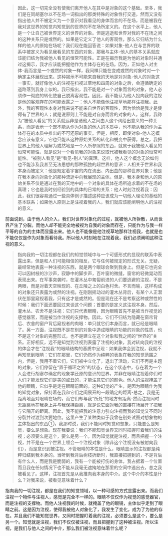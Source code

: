 <blockquote data-pid="9QcWcpJ-">因此，这一切完全没有使我们离开他人在其中是对象的这个基础。至多，我们是在同胡塞尔以不在场一词指出的那类特殊的对象性打交道，然而又没有指出他人并不被定义为一个意识对我看见的身体而言的不在场，而是被我在我对这世界的知觉内知觉到的世界的不在场所定义的。在这个水平上，他人是一个让自己被世界定义的世界的对象。但是逃逝和世界对我的不在场之间的这种关系只是或然的。如果是它定义了他人的客观性，那么它归结为什么样的他人的原始在场呢？我们现在能回答说：如果对象-他人在与世界的联系中被定义为看见我看见的东西的对象，那我与主体-他人的基本关系就应该能归结为我被他人看见的恒常可能性。正是在揭示我是为他的对象时并通过这揭示，我才应该能把握他作为主体存在的在场。因为，正如他人对主体-我而言是一个或然的对象一样，我同样只能在变成或然的对象时对一个确定主体展现出来。这种揭示不可能来自我的天地是对对象-他人的对象这一事实，就好像他人的注视在扫视过草地和四周的对象之后，会遵循确定的道路落到我身上似的。我已指出，我不能是对一个对象而言的对象，他人必须作一彻底的转化使自己脱离客观性。因此，我不能认为他人投向我的注视是他的客观存在的可能表露之一：他人不能像他注视草地那样注视我。此外，我的客观性本身对我来说不能来自世界的客观性，因为恰恰是我才是使得有了世界的人；就是说原则上不能是对自身而言的对象的人。这样，我称为“被他人看见”的关系就远非是诸他人之间由人这个词给出意义的一种关系，而是表示一个既不能从作为对象的他人的本质中，也不能从我的作为主体存在的本质中推出的不可还原的事实。但是，相反，即使对象-他人这概念应该有意义，它也只能从这种原始关系的转化和蜕变中获得。总之，我把世界上的他人理解为或然地是一个人所参照的东西，就属于我被他人看见的恒常可能性，就是说对一个看见我的对象来说取代被我看见的对象的恒常可能性。“被别人看见”是“看见-别人”的真理。这样，他人这个概念无论如何也不能涉及我甚至无法思想的那种孤独的超世界的意识：人相关于世界和我本身而被定义：他是规定着宇宙的内在流出、内出血的那种世界对象；他是在我本身向对象化的那种流逝中向我展现的主体。但是，我本身和他人的原始关系不仅是通过在我的天地中的一个对象的具体在场所追求着的不在场的真理；它也是我时刻经验到的具体的日常的关系：他人时刻注视着我：因此，我们很容易通过一些具体例子描述这种应该成为一切他人理论的基础的基本联系；如果他人原则上是注视着我的人，我们就应该能阐明他人的注视的意义。</blockquote><p data-pid="VRn5LBtq">前面说到，由于他人的介入，我们对世界对象化的过程，就被他人所拆散，从而世界产生了分裂。而他人却不能完全地被视为自我的对象而存在，只能作为与我一样平等的自为的主体而显露出来。他人也不能像是他注视草地那样注视我，也就是也不能仅仅是作为对象而看待我。所以他人时刻地在注视着我，我们必须阐明这种注视的意义。</p><blockquote data-pid="2ycI2rUs">指向我的一切注视都在我们的知觉领域中与一个可感形式的显现的联系中表露出来，但是和人们可能相信的相反，它与任何被规定的形式无关。无疑，最经常地表露一种注视的东西，就是两个眼球会聚到我身上。但是它也完全可以因树枝的沙沙声，寂静中的脚步声，百叶窗的微缝，窗帘的轻微晃动而表现出来。在军事突袭时，在灌木丛中匍匐前进的人们要逃避的注视，不是两眼，而是对着天空映现的、在丘陵之上的白色村舍。不言而喻，这样构成的对象还只表露为或然的注视。在刚刚摇动过的灌木丛背后，有某个人正潜伏在那里窥视着我，只有这才是或然的。但是现在还不是考察这种或然性的时候：我们下面还要回过来谈这个问题；首要的是定义这注视本身。然后，灌木丛、农舍不是注视：它们只代表眼睛，因为眼睛首先不是被当作视觉的感觉器官，而是被当作注视的支撑物。因此，它们不归结为隐藏在窗帘背后、农舍的窗户背后窥视者的肉眼：单只就它们本身而言，就已经是眼睛了。另一方面，注视既不是在别的对象中造成眼睛的功能的对象的性质，也不是这个对象的完整形式，也不是建立在这个对象和我之间的“世界的”关系。正好相反，远不是知觉到注视到表露了注视的对象，我对转向我的注视的体会才在“注视我”的眼睛结构的基质中呈现：如果我体会到注视，我就不再知觉到眼睛：它们在那里，它们仍然作为纯粹的表象在我的知觉范围之内，但是，我用不着它们，它们被中立化了，退出了活动，它们不再是主题的对象，它们停留在“置于循环之外”的状态，在这个状态中，存在着为一个人会进行胡塞尔确定的现象学还原的意识的世界，并非在眼睛注视着你们时人们才能发现它们是美的或丑的，才能注意它们的颜色。他人的注视掩盖了他的眼睛，它似乎是走在眼睛前面的。这种幻觉的产生，是因为眼睛作为我的知觉对象，保持着在我和它们之间展开的一段确定的距离-总之，我是无距离地面对眼睛在场的，而它们却与我“所处”的地方有距离-然而注视同时无距离地在我身上并与我保持距离，就是说它面对我的直接在场展开了把我与它隔开的距离。因此，我不能把我的注意力引向注视而我的知觉又不同时分裂并过渡到次要地位。这里产生了某种类似于我曾在别处试图对想象物的主体指出的东西①，我那时说，我们不能同时知觉和想象，只能要么是知觉，要么是想象。现在我要说：我们不能知觉世界又同时把握盯着我们的注视；必须要么是这个，要么是另一个。因为知觉就是注视，而且把握一个注视，并不是在一个世界上领会一个注视对象（除非这个注视没有被射向我们），而是意识到被注视。不管眼睛的本性是什么，眼睛显示的注视都是纯粹归结到我本身的。当听到我背后树枝折断时，我直接把握到的，不是背后有什么人，而是我是脆弱的，我有一个能被打伤的身体，我占据着一个位置而且我在任何情况下也不能从我毫无遮掩地在那里的空间中逃出去，总之我被看见了。这样，注视首先是从我推向我本身的中介。这个中介的本性是什么？对我来说，被看见意味着什么？</blockquote><p data-pid="6Z9z2Fjn">指向我的一切注视，都是在我们的知觉领域，以一种可感的方式显露出来。而我们注视一个物件与注视人，感觉是完全不一样的。眼睛不仅仅作为视觉的感觉器官，而是注视的支撑物。而他人注视我的时候，就掩盖了他的眼镜，主体似乎走到了眼睛之前。这是因为注视，使得我被他人对象化了，我发生了变化，成为了为他的存在。并且我们不能知觉世界，又同时把握盯着我的注视，必须要么是这个，要么是另一个。知觉就是注视，我们不仅仅被注视，而且把握到了这种被注视。所以注视，是我们与他人之间的中介，那么我们被注视意味着什么呢？</p><p></p>